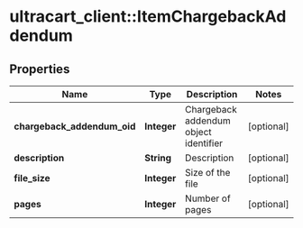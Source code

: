 # ultracart_client::ItemChargebackAddendum

## Properties
Name | Type | Description | Notes
------------ | ------------- | ------------- | -------------
**chargeback_addendum_oid** | **Integer** | Chargeback addendum object identifier | [optional] 
**description** | **String** | Description | [optional] 
**file_size** | **Integer** | Size of the file | [optional] 
**pages** | **Integer** | Number of pages | [optional] 


